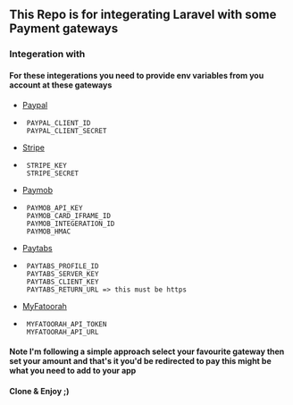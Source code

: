 
## This Repo is for integerating Laravel with some Payment gateways

### Integeration with
#### For these integerations you need to provide env variables from you account at these gateways

* [Paypal](https://developer.paypal.com/api/rest/)

* ```
   PAYPAL_CLIENT_ID
   PAYPAL_CLIENT_SECRET
   ```

* [Stripe](https://stripe.com/docs/api)
* ```
   STRIPE_KEY
   STRIPE_SECRET
   ```
    
* [Paymob](https://docs.paymob.com/docs)
* ```
   PAYMOB_API_KEY
   PAYMOB_CARD_IFRAME_ID
   PAYMOB_INTEGERATION_ID
   PAYMOB_HMAC
   ```

* [Paytabs](https://site.paytabs.com/en/pt2-documentation/)
* ```
   PAYTABS_PROFILE_ID
   PAYTABS_SERVER_KEY
   PAYTABS_CLIENT_KEY
   PAYTABS_RETURN_URL => this must be https
   ```

* [MyFatoorah](https://myfatoorah.readme.io/docs)
* ```
   MYFATOORAH_API_TOKEN
   MYFATOORAH_API_URL
   ```

#### Note I'm following a simple approach select your favourite gateway then set your amount and that's it you'd be redirected to pay this might be what you need to add to your app 

#### Clone & Enjoy ;)

